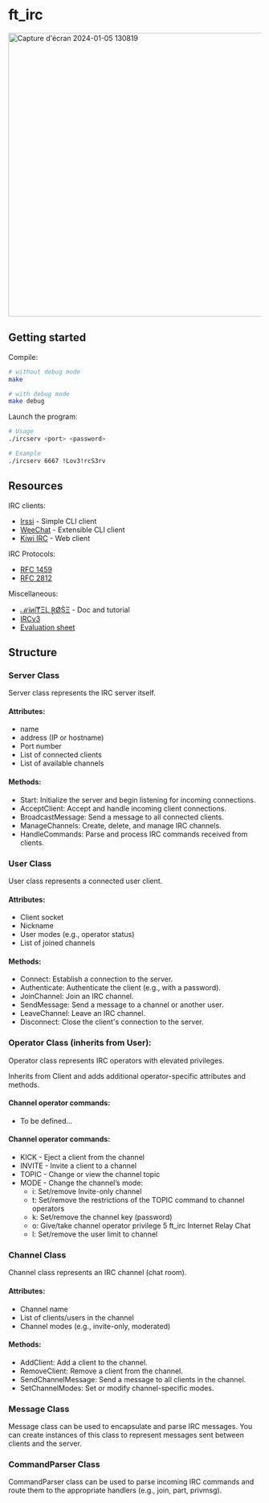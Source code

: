 # ft_irc

<img width="564" alt="Capture d'écran 2024-01-05 130819" src="https://github.com/davfront/42_ft_irc/assets/91331763/94b9f8b0-a27b-41ab-9edd-af84db1dd65d">

## Getting started

Compile:

```bash
# without debug mode
make

# with debug mode
make debug
```

Launch the program:

```bash
# Usage
./ircserv <port> <password>

# Example
./ircserv 6667 !Lov3!rcS3rv
```

## Resources

IRC clients:
- [Irssi](https://irssi.org/) - Simple CLI client
- [WeeChat](https://weechat.org/) - Extensible CLI client
- [Kiwi IRC](https://kiwiirc.com/) - Web client

IRC Protocols:
- [RFC 1459](https://datatracker.ietf.org/doc/html/rfc1459)
- [RFC 2812](https://datatracker.ietf.org/doc/html/rfc2812)

Miscellaneous:
- [ℳíиí₸ΞḶ ⱤØṨΞ](https://loving-slicer-4bc.notion.site/FT_IRC_-8ba17be867ac4c7cb2ad5e3ae5d91ce8) - Doc and tutorial
- [IRCv3](https://ircv3.net/)
- [Evaluation sheet](https://rphlr.github.io/42-Evals/Rank05/ft_irc/)

## Structure

### Server Class

Server class represents the IRC server itself.

#### Attributes:
- name
- address (IP or hostname)
- Port number
- List of connected clients
- List of available channels

#### Methods:

- Start: Initialize the server and begin listening for incoming connections.
- AcceptClient: Accept and handle incoming client connections.
- BroadcastMessage: Send a message to all connected clients.
- ManageChannels: Create, delete, and manage IRC channels.
- HandleCommands: Parse and process IRC commands received from clients.


### User Class

User class represents a connected user client.

#### Attributes:
- Client socket
- Nickname
- User modes (e.g., operator status)
- List of joined channels

#### Methods:
- Connect: Establish a connection to the server.
- Authenticate: Authenticate the client (e.g., with a password).
- JoinChannel: Join an IRC channel.
- SendMessage: Send a message to a channel or another user.
- LeaveChannel: Leave an IRC channel.
- Disconnect: Close the client's connection to the server.


### Operator Class (inherits from User):

Operator class represents IRC operators with elevated privileges.

Inherits from Client and adds additional operator-specific attributes and methods.

#### Channel operator commands:
- To be defined...

#### Channel operator commands:
- KICK - Eject a client from the channel
- INVITE - Invite a client to a channel
- TOPIC - Change or view the channel topic
- MODE - Change the channel’s mode:
  - i: Set/remove Invite-only channel
  - t: Set/remove the restrictions of the TOPIC command to channel
operators
  - k: Set/remove the channel key (password)
  - o: Give/take channel operator privilege
5
ft_irc Internet Relay Chat
  - l: Set/remove the user limit to channel

### Channel Class

Channel class represents an IRC channel (chat room).

#### Attributes:
- Channel name
- List of clients/users in the channel
- Channel modes (e.g., invite-only, moderated)

#### Methods:
- AddClient: Add a client to the channel.
- RemoveClient: Remove a client from the channel.
- SendChannelMessage: Send a message to all clients in the channel.
- SetChannelModes: Set or modify channel-specific modes.

### Message Class

Message class can be used to encapsulate and parse IRC messages. You can create instances of this class to represent messages sent between clients and the server.

### CommandParser Class

CommandParser class can be used to parse incoming IRC commands and route them to the appropriate handlers (e.g., join, part, privmsg).
